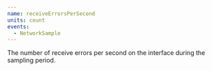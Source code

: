 ```yaml
---
name: receiveErrorsPerSecond
units: count
events:
  - NetworkSample
---
```


The number of receive errors per second on the interface during the sampling period.